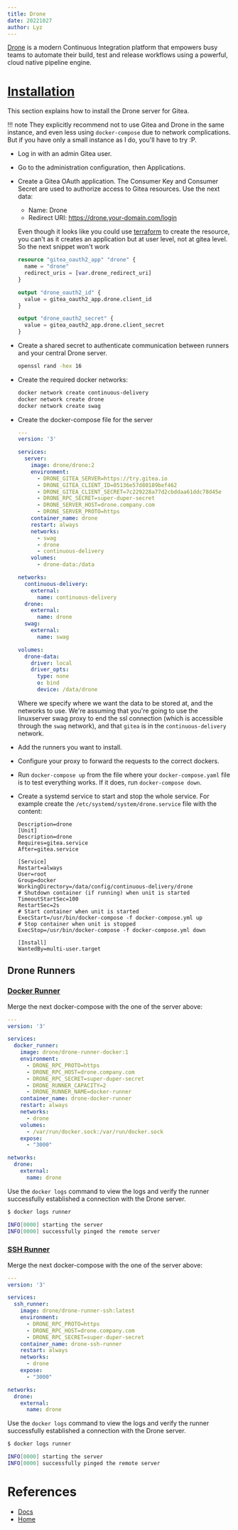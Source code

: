 ```yaml
---
title: Drone
date: 20221027
author: Lyz
---
```


[Drone](https://www.drone.io/) is a modern Continuous Integration platform that
empowers busy teams to automate their build, test and release workflows using
a powerful, cloud native pipeline engine.

# [Installation](https://docs.drone.io/server/provider/gitea/)

This section explains how to install the Drone server for Gitea.

!!! note
    They explicitly recommend not to use Gitea and Drone in the same instance,
    and even less using `docker-compose` due to network complications. But if
    you have only a small instance as I do, you'll have to try :P.

* Log in with an admin Gitea user. 
* Go to the administration configuration, then Applications.
* Create a Gitea OAuth application. The Consumer Key and Consumer Secret are
    used to authorize access to Gitea resources. Use the next data:
    - Name: Drone
    - Redirect URI: https://drone.your-domain.com/login

    Even though it looks like you could use [terraform](gitea.md) to create the resource, you can't as it creates an application but at user level, not at gitea level. So the next snippet won't work

    ```terraform
    resource "gitea_oauth2_app" "drone" {
      name = "drone"
      redirect_uris = [var.drone_redirect_uri]
    }

    output "drone_oauth2_id" {
      value = gitea_oauth2_app.drone.client_id
    }

    output "drone_oauth2_secret" {
      value = gitea_oauth2_app.drone.client_secret
    }
    ```

* Create a shared secret to authenticate communication between runners and your
    central Drone server.

    ```bash
    openssl rand -hex 16
    ```

* Create the required docker networks:
    ```bash
    docker network create continuous-delivery
    docker network create drone
    docker network create swag
    ```

* Create the docker-compose file for the server

    ```yaml
    ---
    version: '3'

    services:
      server:
        image: drone/drone:2
        environment:
          - DRONE_GITEA_SERVER=https://try.gitea.io
          - DRONE_GITEA_CLIENT_ID=05136e57d80189bef462
          - DRONE_GITEA_CLIENT_SECRET=7c229228a77d2cbddaa61ddc78d45e
          - DRONE_RPC_SECRET=super-duper-secret
          - DRONE_SERVER_HOST=drone.company.com
          - DRONE_SERVER_PROTO=https
        container_name: drone
        restart: always
        networks:
          - swag
          - drone
          - continuous-delivery
        volumes:
          - drone-data:/data

    networks:
      continuous-delivery:
        external:
          name: continuous-delivery
      drone:
        external:
          name: drone
      swag:
        external:
          name: swag

    volumes:
      drone-data:
        driver: local
        driver_opts:
          type: none
          o: bind
          device: /data/drone
    ```

    Where we specify where we want the data to be stored at, and the networks to
    use. We're assuming that you're going to use the linuxserver swag proxy to
    end the ssl connection (which is accessible through the `swag` network), and
    that `gitea` is in the `continuous-delivery` network.

* Add the runners you want to install.
* Configure your proxy to forward the requests to the correct dockers.
* Run `docker-compose up` from the file where your `docker-compose.yaml` file is
    to test everything works. If it does, run `docker-compose down`.
* Create a systemd service to start and stop the whole service. For example
    create the `/etc/systemd/system/drone.service` file with the content:
    ```
    Description=drone
    [Unit]
    Description=drone
    Requires=gitea.service
    After=gitea.service

    [Service]
    Restart=always
    User=root
    Group=docker
    WorkingDirectory=/data/config/continuous-delivery/drone
    # Shutdown container (if running) when unit is started
    TimeoutStartSec=100
    RestartSec=2s
    # Start container when unit is started
    ExecStart=/usr/bin/docker-compose -f docker-compose.yml up
    # Stop container when unit is stopped
    ExecStop=/usr/bin/docker-compose -f docker-compose.yml down

    [Install]
    WantedBy=multi-user.target
    ```

## Drone Runners

### [Docker Runner](https://docs.drone.io/runner/docker/installation/linux/)

Merge the next docker-compose with the one of the server above:

```yaml
---
version: '3'

services:
  docker_runner:
    image: drone/drone-runner-docker:1
    environment:
      - DRONE_RPC_PROTO=https
      - DRONE_RPC_HOST=drone.company.com
      - DRONE_RPC_SECRET=super-duper-secret
      - DRONE_RUNNER_CAPACITY=2
      - DRONE_RUNNER_NAME=docker-runner
    container_name: drone-docker-runner
    restart: always
    networks:
      - drone
    volumes:
      - /var/run/docker.sock:/var/run/docker.sock
    expose:
      - "3000"

networks:
  drone:
    external:
      name: drone
```

Use the `docker logs` command to view the logs and verify the runner
successfully established a connection with the Drone server.

```bash
$ docker logs runner

INFO[0000] starting the server
INFO[0000] successfully pinged the remote server
```

### [SSH Runner](https://docs.drone.io/runner/ssh/installation/)

Merge the next docker-compose with the one of the server above:

```yaml
---
version: '3'

services:
  ssh_runner:
    image: drone/drone-runner-ssh:latest
    environment:
      - DRONE_RPC_PROTO=https
      - DRONE_RPC_HOST=drone.company.com
      - DRONE_RPC_SECRET=super-duper-secret
    container_name: drone-ssh-runner
    restart: always
    networks:
      - drone
    expose:
      - "3000"

networks:
  drone:
    external:
      name: drone
```

Use the `docker logs` command to view the logs and verify the runner
successfully established a connection with the Drone server.

```bash
$ docker logs runner

INFO[0000] starting the server
INFO[0000] successfully pinged the remote server
```

# References

* [Docs](https://docs.drone.io/)
* [Home](https://www.drone.io/)
